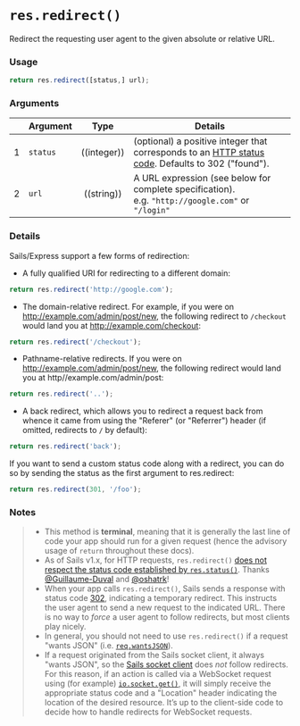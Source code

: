 # `res.redirect()`

Redirect the requesting user agent to the given absolute or relative URL.


### Usage
```js
return res.redirect([status,] url);
```

### Arguments

|   | Argument       | Type        | Details |
|---|----------------|:-----------:|---------|
| 1 | `status`       | ((integer)) |  (optional) a positive integer that corresponds to an [HTTP status code](http://www.w3.org/Protocols/rfc2616/rfc2616-sec10.html).  Defaults to 302 ("found").|
| 2 | `url`          | ((string))  | A URL expression (see below for complete specification).<br/> e.g. `"http://google.com"` or `"/login"`



### Details

Sails/Express support a few forms of redirection: 

+ A fully qualified URI for redirecting to a different domain:

```javascript
return res.redirect('http://google.com');
```

+ The domain-relative redirect.  For example, if you were on http://example.com/admin/post/new, the following redirect to `/checkout` would land you at http://example.com/checkout:

```javascript
return res.redirect('/checkout');
```

+ Pathname-relative redirects. If you were on http://example.com/admin/post/new, the following redirect would land you at http//example.com/admin/post:

```javascript
return res.redirect('..');
```
+ A back redirect, which allows you to redirect a request back from whence it came from using the "Referer" (or "Referrer") header (if omitted, redirects to `/` by default):

```javascript
return res.redirect('back');
```

If you want to send a custom status code along with a redirect, you can do so by sending the status as the first argument to res.redirect:
```javascript
return res.redirect(301, '/foo');
```


### Notes
> + This method is **terminal**, meaning that it is generally the last line of code your app should run for a given request (hence the advisory usage of `return` throughout these docs).
> + As of Sails v1.x, for HTTP requests, `res.redirect()` [does not respect the status code established by `res.status()`](https://github.com/balderdashy/sails-docs/pull/796#issuecomment-284224746).  Thanks [@Guillaume-Duval](https://github.com/Guillaume-Duval) and [@oshatrk](https://github.com/oshatrk)!
> + When your app calls `res.redirect()`, Sails sends a response with status code [302](http://en.wikipedia.org/wiki/List_of_HTTP_status_codes#3xx_Redirection), indicating a temporary redirect.  This instructs the user agent to send a new request to the indicated URL.  There is no way to _force_ a user agent to follow redirects, but most clients play nicely.
> + In general, you should not need to use `res.redirect()` if a request "wants JSON" (i.e. [`req.wantsJSON`](https://sailsjs.com/documentation/reference/request-req/req-wants-json)).
> + If a request originated from the Sails socket client, it always "wants JSON", so the [Sails socket client](https://sailsjs.com/documentation/reference/web-sockets/socket-client) does _not_ follow redirects. For this reason, if an action is called via a WebSocket request using (for example) [`io.socket.get()`](https://sailsjs.com/documentation/reference/web-sockets/socket-client/io-socket-get), it will simply receive the appropriate status code and a "Location" header indicating the location of the desired resource.  It&rsquo;s up to the client-side code to decide how to handle redirects for WebSocket requests.



<docmeta name="displayName" value="res.redirect()">
<docmeta name="pageType" value="method">

